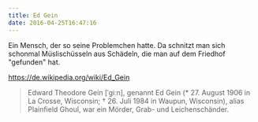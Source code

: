 ```yaml
---
title: Ed Gein
date: 2016-04-25T16:47:16
---
```


Ein Mensch, der so seine Problemchen hatte. Da schnitzt man sich schonmal
Müslischüsseln aus Schädeln, die man auf dem Friedhof "gefunden" hat.

https://de.wikipedia.org/wiki/Ed_Gein

> Edward Theodore Gein [ˈɡiːn], genannt Ed Gein (* 27. August 1906 in La Crosse, Wisconsin; † 26. Juli 1984 in Waupun, Wisconsin), alias Plainfield Ghoul, war ein Mörder, Grab- und Leichenschänder.